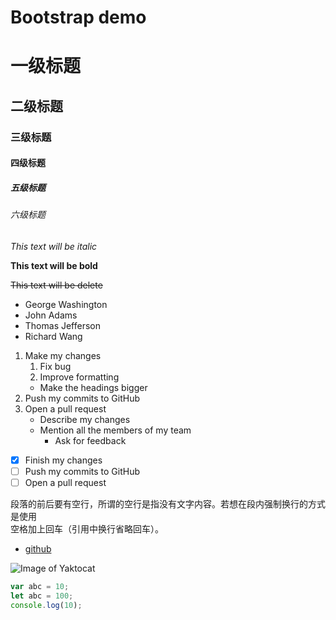 # Bootstrap demo


# 一级标题
## 二级标题
### 三级标题
#### 四级标题
##### 五级标题
###### 六级标题 

*This text will be italic*

**This text will be bold**

~~This text will be delete~~


* George Washington
* John Adams
* Thomas Jefferson
* Richard Wang


1. Make my changes
    1. Fix bug
    2. Improve formatting
      * Make the headings bigger
2. Push my commits to GitHub
3. Open a pull request
    * Describe my changes
    * Mention all the members of my team
      * Ask for feedback
    
* [x] Finish my changes
* [ ] Push my commits to GitHub
* [ ] Open a pull request

段落的前后要有空行，所谓的空行是指没有文字内容。若想在段内强制换行的方式是使用  
空格加上回车（引用中换行省略回车）。

* [github](http://github.com)

![Image of Yaktocat](https://octodex.github.com/images/yaktocat.png)



```js
var abc = 10;
let abc = 100;
console.log(10);
```




